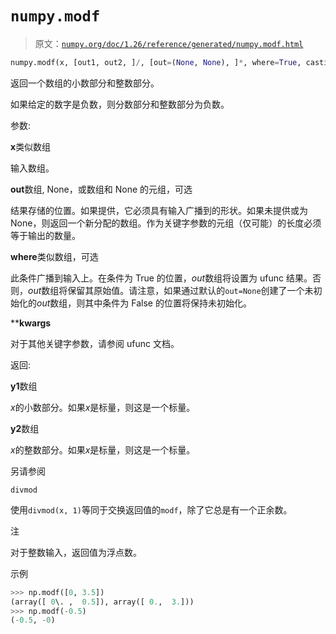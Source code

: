# `numpy.modf`

> 原文：[`numpy.org/doc/1.26/reference/generated/numpy.modf.html`](https://numpy.org/doc/1.26/reference/generated/numpy.modf.html)

```py
numpy.modf(x, [out1, out2, ]/, [out=(None, None), ]*, where=True, casting='same_kind', order='K', dtype=None, subok=True[, signature, extobj]) = <ufunc 'modf'>
```

返回一个数组的小数部分和整数部分。

如果给定的数字是负数，则分数部分和整数部分为负数。

参数:

**x**类似数组

输入数组。

**out**数组, None，或数组和 None 的元组，可选

结果存储的位置。如果提供，它必须具有输入广播到的形状。如果未提供或为 None，则返回一个新分配的数组。作为关键字参数的元组（仅可能）的长度必须等于输出的数量。

**where**类似数组，可选

此条件广播到输入上。在条件为 True 的位置，*out*数组将设置为 ufunc 结果。否则，*out*数组将保留其原始值。请注意，如果通过默认的`out=None`创建了一个未初始化的*out*数组，则其中条件为 False 的位置将保持未初始化。

****kwargs**

对于其他关键字参数，请参阅 ufunc 文档。

返回:

**y1**数组

*x*的小数部分。如果*x*是标量，则这是一个标量。

**y2**数组

*x*的整数部分。如果*x*是标量，则这是一个标量。

另请参阅

`divmod`

使用`divmod(x, 1)`等同于交换返回值的`modf`，除了它总是有一个正余数。

注

对于整数输入，返回值为浮点数。

示例

```py
>>> np.modf([0, 3.5])
(array([ 0\. ,  0.5]), array([ 0.,  3.]))
>>> np.modf(-0.5)
(-0.5, -0) 
```
